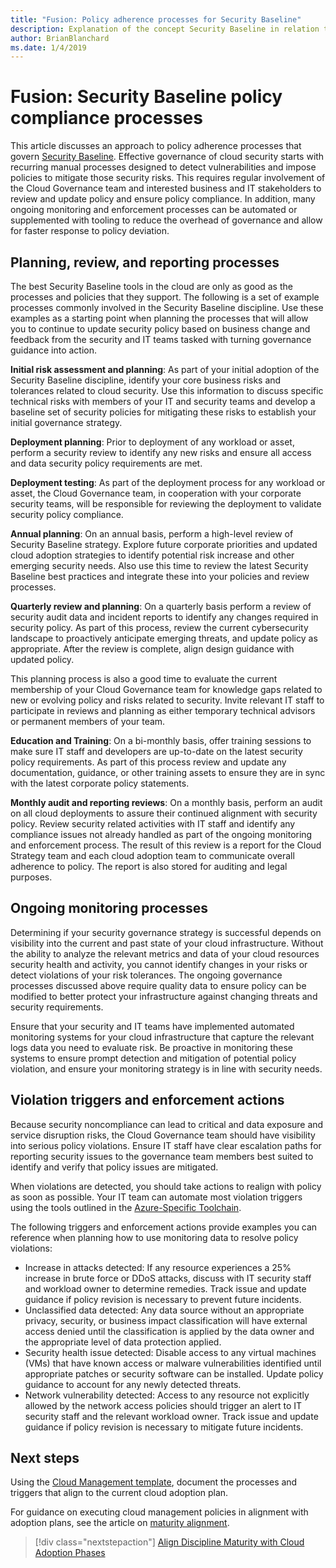 ```yaml
---
title: "Fusion: Policy adherence processes for Security Baseline"
description: Explanation of the concept Security Baseline in relation to cloud governance processes
author: BrianBlanchard
ms.date: 1/4/2019
---
```


# Fusion: Security Baseline policy compliance processes

This article discusses an approach to policy adherence processes that govern [Security Baseline](./overview.md). Effective governance of cloud security starts with recurring manual processes designed to detect vulnerabilities and impose policies to mitigate those security risks. This requires regular involvement of the Cloud Governance team and interested business and IT stakeholders to review and update policy and ensure policy compliance. In addition, many ongoing monitoring and enforcement processes can be automated or supplemented with tooling to reduce the overhead of governance and allow for faster response to policy deviation.

## Planning, review, and reporting processes

The best Security Baseline tools in the cloud are only as good as the processes and policies that they support. The following is a set of example processes commonly involved in the Security Baseline discipline. Use these examples as a starting point when planning the processes that will allow you to continue to update security policy based on business change and feedback from the security and IT teams tasked with turning governance guidance into action.

**Initial risk assessment and planning**: As part of your initial adoption of the Security Baseline discipline, identify your core business risks and tolerances related to cloud security. Use this information to discuss specific technical risks with members of your IT and security teams and develop a baseline set of security policies for mitigating these risks to establish your initial governance strategy.

**Deployment planning**: Prior to deployment of any workload or asset, perform a security review to identify any new risks and ensure all access and data security policy requirements are met.

**Deployment testing**: As part of the deployment process for any workload or asset, the Cloud Governance team, in cooperation with your corporate security teams, will be responsible for reviewing the deployment to validate security policy compliance.

**Annual planning**: On an annual basis, perform a high-level review of Security Baseline strategy. Explore future corporate priorities and updated cloud adoption strategies to identify potential risk increase and other emerging security needs. Also use this time to review the latest Security Baseline best practices and integrate these into your policies and review processes.

**Quarterly review and planning**: On a quarterly basis perform a review of security audit data and incident reports to identify any changes required in security policy. As part of this process, review the current cybersecurity landscape to proactively anticipate emerging threats, and update policy as appropriate. After the review is complete, align design guidance with updated policy.

This planning process is also a good time to evaluate the current membership of your Cloud Governance team for knowledge gaps related to new or evolving policy and risks related to security. Invite relevant IT staff to participate in reviews and planning as either temporary technical advisors or permanent members of your team.

**Education and Training**: On a bi-monthly basis, offer training sessions to make sure IT staff and developers are up-to-date on the latest security policy requirements. As part of this process review and update any documentation, guidance, or other training assets to ensure they are in sync with the latest corporate policy statements.

**Monthly audit and reporting reviews**: On a monthly basis, perform an audit on all cloud deployments to assure their continued alignment with security policy. Review security related activities with IT staff and identify any compliance issues not already handled as part of the ongoing monitoring and enforcement process. The result of this review is a report for the Cloud Strategy team and each cloud adoption team to communicate overall adherence to policy. The report is also stored for auditing and legal purposes.

## Ongoing monitoring processes

Determining if your security governance strategy is successful depends on visibility into the current and past state of your cloud infrastructure. Without the ability to analyze the relevant metrics and data of your cloud resources security health and activity, you cannot identify changes in your risks or detect violations of your risk tolerances. The ongoing governance processes discussed above require quality data to ensure policy can be modified to better protect your infrastructure against changing threats and security requirements.

Ensure that your security and IT teams have implemented automated monitoring systems for your cloud infrastructure that capture the relevant logs data you need to evaluate risk. Be proactive in monitoring these systems to ensure prompt detection and mitigation of potential policy violation, and ensure your monitoring strategy is in line with security needs.

## Violation triggers and enforcement actions

Because security noncompliance can lead to critical and data exposure and service disruption risks, the Cloud Governance team should have visibility into serious policy violations. Ensure IT staff have clear escalation paths for reporting security issues to the governance team members best suited to identify and verify that policy issues are mitigated.  

When violations are detected, you should take actions to realign with policy as soon as possible. Your IT team can automate most violation triggers using the tools outlined in the [Azure-Specific Toolchain](toolchain.md).

The following triggers and enforcement actions provide examples you can reference when planning how to use monitoring data to resolve policy violations:

- Increase in attacks detected: If any resource experiences a 25% increase in brute force or DDoS attacks, discuss with IT security staff and workload owner to determine remedies. Track issue and update guidance if policy revision is necessary to prevent future incidents.
- Unclassified data detected: Any data source without an appropriate privacy, security, or business impact classification will have external access denied until the classification is applied by the data owner and the appropriate level of data protection applied.
- Security health issue detected: Disable access to any virtual machines (VMs) that have known access or malware vulnerabilities identified until appropriate patches or security software can be installed. Update policy guidance to account for any newly detected threats.
- Network vulnerability detected: Access to any resource not explicitly allowed by the network access policies should trigger an alert to IT security staff and the relevant workload owner. Track issue and update guidance if policy revision is necessary to mitigate future incidents.

## Next steps

Using the [Cloud Management template](./template.md), document the processes and triggers that align to the current cloud adoption plan.

For guidance on executing cloud management policies in alignment with adoption plans, see the article on [maturity alignment](maturity-adoption-alignment.md).

> [!div class="nextstepaction"]
> [Align Discipline Maturity with Cloud Adoption Phases](./maturity-adoption-alignment.md)
